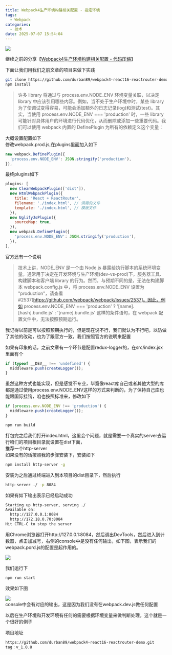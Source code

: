 ```yaml
---
title: Webpack4生产环境构建相关配置 - 指定环境
tags:
  - Webpack
categories:
  - 技术
date: 2025-07-07 15:54:04
---
```


![](https://res.cloudinary.com/dy5dvcuc1/image/upload/v1529324253/gowhich/16080123385115.jpg)

继续之前的分享【[Webpack4生产环境构建相关配置 - 代码压缩](https://www.gowhich.com/blog/833)】

下面让我们用我们之前文章的项目来做下实践

```bash
git clone https://github.com/durban89/webpack4-react16-reactrouter-demo.git react-webpack-demo && cd react-webpack-demo
npm install
```

> 许多 library 将通过与 process.env.NODE_ENV 环境变量关联，以决定 library 中应该引用哪些内容。例如，当不处于生产环境中时，某些 library 为了使调试变得容易，可能会添加额外的日志记录(log)和测试(test)。其实，当使用 process.env.NODE_ENV === 'production' 时，一些 library 可能针对具体用户的环境进行代码优化，从而删除或添加一些重要代码。我们可以使用 webpack 内置的 DefinePlugin 为所有的依赖定义这个变量：

大概设置配置如下  
修改webpack.prod.js,在plugins里面加入如下

```js
new webpack.DefinePlugin({
  'process.env.NODE_ENV': JSON.stringify('production'),
}),
```

最终plugins如下

```js
plugins: [
  new CleanWebpackPlugin(['dist']),
  new HtmlWebpackPlugin({
    title: 'React + ReactRouter',
    filename: './index.html', // 调用的文件
    template: './index.html', // 模板文件
  }),
  new UglifyJsPlugin({
    sourceMap: true,
  }),
  new webpack.DefinePlugin({
    'process.env.NODE_ENV': JSON.stringify('production'),
  }),
],
```

官方还有一个说明

> 技术上讲，NODE_ENV 是一个由 Node.js 暴露给执行脚本的系统环境变量。通常用于决定在开发环境与生产环境(dev-vs-prod)下，服务器工具、构建脚本和客户端 library 的行为。然而，与预期不同的是，无法在构建脚本 webpack.config.js 中，将 process.env.NODE_ENV 设置为 "production"，请查看 #2537[https://github.com/webpack/webpack/issues/2537]。因此，例如 process.env.NODE_ENV === 'production' ? '[name].[hash].bundle.js' : '[name].bundle.js' 这样的条件语句，在 webpack 配置文件中，无法按照预期运行。

我记得以前是可以按照预期执行的，但是现在说不行，我们就认为不行吧，以防做了其他的改动，也为了跟官方一致，我们按照官方的说明来配置

如果有印象的话，之前文章有一个环节是配置redux-logger的，在src/index.jsx里面有个

```js
if (typeof __DEV__ !== 'undefined') {
  middleware.push(createLogger());
}
```

虽然这种方式也能实现，但是感觉不专业，毕竟像react库自己或者其他大型的库都是通过使用process.env.NODE_ENV这样的方式来判断的，为了保持自己库也能跟国际挂钩，咱也按照标准来，修改如下

```js
if (process.env.NODE_ENV !== 'production') {
  middleware.push(createLogger());
}
```

```bash
npm run build
```

打包完之后我们打开index.html，这里会个问题，就是需要一个真实的server去运行咱们的项目根目录就设置在dist下面，  
推荐一个http-server  
如果没有的话按照我的步骤安装下，安装如下

```bash
npm install http-server -g
```

安装为之后通过终端进入到本项目的dist目录下，然后执行

```bash
http-server ./ -p 8084
```

如果有如下输出表示已经启动成功

```bash
Starting up http-server, serving ./
Available on:
  http://127.0.0.1:8084
  http://172.18.0.70:8084
Hit CTRL-C to stop the server
```

用Chrome浏览器打开http://127.0.0.1:8084，然后调出DevTools，然后进入到计数器，点击加减号，右侧的console中是没有任何输出，如下图，表示我们的webpack.pord.js的配置是起作用的。

![](https://res.cloudinary.com/dy5dvcuc1/image/upload/v1529323878/gowhich/%E6%8C%87%E5%AE%9A%E7%8E%AF%E5%A2%83_1_WX20180613-133903.png)

我们运行下

```bash
npm run start
```

效果如下图

![](https://res.cloudinary.com/dy5dvcuc1/image/upload/v1529323894/gowhich/%E6%8C%87%E5%AE%9A%E7%8E%AF%E5%A2%83_2_WX20180613-134154.png)  
console中会有对应的输出，这是因为我们没有在webpack.dev.js做任何配置

以后在生产环境和开发环境有任何的需要根据环境变量来做判断处理，这个就是一个很好的例子

项目地址

```bash
https://github.com/durban89/webpack4-react16-reactrouter-demo.git
tag：v_1.0.8
```
